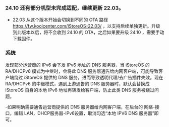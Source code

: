 ### 24.10 还有部分机型未完成适配，继续更新 22.03。

* 22.03 从这个版本开始会切换到不同的 OTA 路径 https://fw.koolcenter.com/iStoreOS-22.03/ ，以支持后续单独更新。升级到此版本以后，将不会收到 24.10 的 OTA，之后如果要升级 24.10 ，需要手动下载固件。

### 系统

发现部分运营商的 IPv6 会下发 IPv6 地址的 DNS 服务器，当 iStoreOS 的 RA/DHCPv6 模式为中继时，会将此 DNS 服务器通告给内网客户端，可能导致客户端绕过 iStoreOS 提供的 DNS 服务，进而导致透明代理/去广告插件失效。现在 RA/DHCPv6 的中继模式，遇到上游通告的 DNS 服务器时，默认会替换成 iStoreOS 自身的本地 IPv6 地址再转发给客户端，防止此类 DNS 服务被绕过问题。

-如果明确需要通告运营商提供的 DNS 服务器给内网客户端，在后台的 网络-接口，编辑 LAN，DHCP服务器-IPv6设置，取消勾选“本地 IPV6 DNS 服务器”即可。


